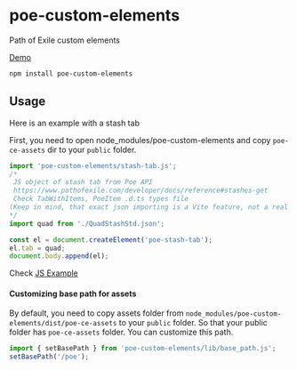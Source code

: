 # poe-custom-elements

Path of Exile custom elements


[Demo](https://sparkling-sunburst-2dd5be.netlify.app/)

```bash
npm install poe-custom-elements
```

## Usage

Here is an example with a stash tab

First, you need to open node_modules/poe-custom-elements and copy `poe-ce-assets` dir to your `public` folder.

```js
import 'poe-custom-elements/stash-tab.js';
/* 
 JS object of stash tab from Poe API
 https://www.pathofexile.com/developer/docs/reference#stashes-get
 Check TabWithItems, PoeItem .d.ts types file
(Keep in mind, that exact json importing is a Vite feature, not a real JS) 
*/
import quad from './QuadStashStd.json';

const el = document.createElement('poe-stash-tab');
el.tab = quad;
document.body.append(el);
```

Check [JS Example](https://github.com/shonya3/poe-custom-elements/tree/main/examples/js)

#### Customizing base path for assets
By default, you need to copy assets folder from `node_modules/poe-custom-elements/dist/poe-ce-assets` to your `public` folder.
So that your public folder has `poe-ce-assets` folder. You can customize this path.
```js
import { setBasePath } from 'poe-custom-elements/lib/base_path.js';
setBasePath('/poe');
```

